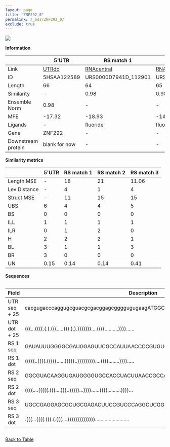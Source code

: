 ```yaml
---
layout: page
title: "ZNF292_0"
permalink: /_mds/ZNF292_0/
exclude: true
---
```




![](../../alns_9.28.22/aln_5HSAA122589_0.965.png?raw=true)


**Information**

| | 5'UTR       | RS match 1   | RS match 2  | RS match 3 |
| ---- | ----------- | ----------- | ----------- | ----------- |
| Link | <a href="http://utrdb.ba.itb.cnr.it/getutr/5HSAA122589/1" target="_blank" rel="noopener noreferrer">UTRdb</a>   | <a href="https://rnacentral.org/rna/URS0000D7941D/112901" target="_blank" rel="noopener noreferrer">RNAcentral</a>     |<a href="https://rnacentral.org/rna/URS0000BEE8FE/316275" target="_blank" rel="noopener noreferrer">RNAcentral</a>  | <a href="https://rnacentral.org/rna/URS00023210B9/76114" target="_blank" rel="noopener noreferrer">RNAcentral</a>   |
| ID | 5HSAA122589     | URS0000D7941D_112901     | URS0000BEE8FE_316275     | URS00023210B9_76114     |
| Length | 66     |  64    | 65   |  64    |
| Similarity | - | 0.98 | 0.98 | 0.98 |
| Ensemble Norm | 0.98 | - | - | - |
| MFE | -17.32 | -18.93 | -14.02 | -15.88 |
| Ligands | - | fluoride | fluoride | homocysteine |
| Gene | ZNF292 | - | - | - |
| Downstream protein | blank for now    |    -    | -  | - |


**Similarity metrics**

| | 5'UTR       | RS match 1   | RS match 2  | RS match 3 |
| ---- | ----------- | ----------- | ----------- | ----------- |
| Length MSE | - | 18 | 21 | 11.06 |
| Lev Distance | - | 4 | 1 | 4 |
| Struct MSE | - | 11 | 15 | 15 |
| UBS| 6 | 4 | 4 | 5 |
| BS | 0 | 0 | 0 | 0 |
| ILL | 1 | 1 | 1 | 1 |
| ILR | 0 | 1 | 2 | 0 |
| H | 2 | 2 | 2 | 1 |
| BL | 3 | 1 | 1 | 3 |
| BR | 3 | 0 | 0 | 0 |
| UN | 0.15 | 0.14 | 0.14 | 0.41 |

**Sequences**


<div style="overflow-x:auto;">

<table>
<colgroup>
<col width="30%" />
<col width="70%" />
</colgroup>
<thead>
<tr class="header">
<th>Field</th>
<th>Description</th>
</tr>
</thead>
<tbody>
<tr>
<td markdown="span">UTR seq + 25 </td>
<td markdown="span"> cacgugacccaggugcguacgcgacggagcggggugugaagATGGCGGACGAAGAGGCCGAGCAGG </td>
</tr>
<tr>
<td markdown="span">UTR dot + 25  </td>
<td markdown="span"> (((...((((.(.(.(((.....))).).).)))))))....((((..........))))......
</td>
</tr>


<tr>
<td markdown="span">RS 1 seq </td>
<td markdown="span"> GAUAUUUGGGGCGAUGGAGUUCGCCAUUAACCCCGUGUCGAACGGUGAUGACUCCUACCAGGUG
</td>
</tr>


<tr>
<td markdown="span">RS 1 dot </td>
<td markdown="span"> (((((..((((.(((((......)))))..)))))))))....((((........)))).....
</td>
</tr>


<tr>
<td markdown="span">RS 2 seq </td>
<td markdown="span"> GGCGUACAAGGUGAUGGGGUGCCACCUACUUAACCGCCAAUUUGGCUGAUGACUCCUACAGUAAA
</td>
</tr>


<tr>
<td markdown="span">RS 2 dot </td>
<td markdown="span"> ((((....(((((.(((....)))..)))))...))))......((((..........))))...
</td>
</tr>


<tr>
<td markdown="span">RS 3 seq </td>
<td markdown="span"> UGCCGAGGAGCGCUGCGAGACUUCCGUCCCAGGCUCGGCCCUUCAAAAACUGCGCUCACCUUAA
</td>
</tr>


<tr>
<td markdown="span">RS 3 dot </td>
<td markdown="span"> .(((...((((.(((.(.(((....)))))))))))))).........................
</td>
</tr>

</tbody>
</table>


</div>


[Back to Table](../../display)
